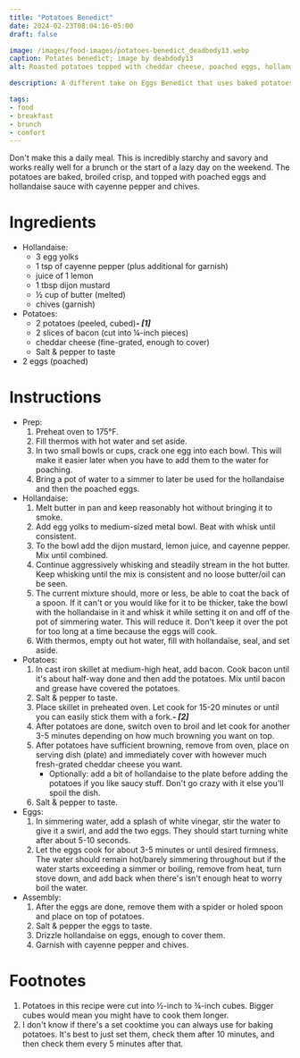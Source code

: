 ```yaml
---
title: "Potatoes Benedict"
date: 2024-02-23T08:04:16-05:00
draft: false

image: /images/food-images/potatoes-benedict_deadbody13.webp
caption: Potates benedict; image by deabdody13
alt: Roasted potatoes topped with cheddar cheese, poached eggs, hollandaise, cayenne pepper, and chives

description: A different take on Eggs Benedict that uses baked potatoes instead of an English muffin.

tags:
- food
- breakfast
- brunch
- comfort
---
```


Don't make this a daily meal. This is incredibly starchy and savory and works really well for a brunch or the start of a lazy day on the weekend. The potatoes are baked, broiled crisp, and topped with poached eggs and hollandaise sauce with cayenne pepper and chives.

# Ingredients
- Hollandaise:
    - 3 egg yolks
    - 1 tsp of cayenne pepper (plus additional for garnish)
    - juice of 1 lemon
    - 1 tbsp dijon mustard
    - &frac12; cup of butter (melted)
    - chives (garnish)
- Potatoes:
    - 2 potatoes (peeled, cubed)***- [1]***
    - 2 slices of bacon (cut into &frac14;-inch pieces)
    - cheddar cheese (fine-grated, enough to cover)
    - Salt & pepper to taste
- 2 eggs (poached)

# Instructions
- Prep:
    1. Preheat oven to 175&deg;F.
    1. Fill thermos with hot water and set aside.
    1. In two small bowls or cups, crack one egg into each bowl. This will make it easier later when you have to add them to the water for poaching.
    1. Bring a pot of water to a simmer to later be used for the hollandaise and then the poached eggs.
-  Hollandaise:
    1. Melt butter in pan and keep reasonably hot without bringing it to smoke.
    1. Add egg yolks to medium-sized metal bowl. Beat with whisk until consistent.
    1. To the bowl add the dijon mustard, lemon juice, and cayenne pepper. Mix until combined.
    1. Continue aggressively whisking and steadily stream in the hot butter. Keep whisking until the mix is consistent and no loose butter/oil can be seen.
    1. The current mixture should, more or less, be able to coat the back of a spoon. If it can't or you would like for it to be thicker, take the bowl with the hollandaise in it and whisk it while setting it on and off of the pot of simmering water. This will reduce it. Don't keep it over the pot for too long at a time because the eggs will cook.
    1. With thermos, empty out hot water, fill with hollandaise, seal, and set aside.
- Potatoes:
    1. In cast iron skillet at medium-high heat, add bacon. Cook bacon until it's about half-way done and then add the potatoes. Mix until bacon and grease have covered the potatoes.
    1. Salt & pepper to taste.
    1. Place skillet in preheated oven. Let cook for 15-20 minutes or until you can easily stick them with a fork.***- [2]***
    1. After potatoes are done, switch oven to broil and let cook for another 3-5 minutes depending on how much browning you want on top.
    1. After potatoes have sufficient browning, remove from oven, place on serving dish (plate) and immediately cover with however much fresh-grated cheddar cheese you want.
        - Optionally: add a bit of hollandaise to the plate before adding the potatoes if you like saucy stuff. Don't go crazy with it else you'll spoil the dish.
    1. Salt & pepper to taste.
- Eggs:
    1. In simmering water, add a splash of white vinegar, stir the water to give it a swirl, and add the two eggs. They should start turning white after about 5-10 seconds. 
    1. Let the eggs cook for about 3-5 minutes or until desired firmness. The water should remain hot/barely simmering throughout but if the water starts exceeding a simmer or boiling, remove from heat, turn stove down, and add back when there's isn't enough heat to worry boil the water.
- Assembly:
    1. After the eggs are done, remove them with a spider or holed spoon and place on top of potatoes.
    1. Salt & pepper the eggs to taste.
    1. Drizzle hollandaise on eggs, enough to cover them.
    1. Garnish with cayenne pepper and chives.

<div class="footnotes">

# Footnotes
1. Potatoes in this recipe were cut into &frac12;-inch to &frac34;-inch cubes. Bigger cubes would mean you might have to cook them longer.
1. I don't know if there's a set cooktime you can always use for baking potatoes. It's best to just set them, check them after 10 minutes, and then check them every 5 minutes after that.

</div>
